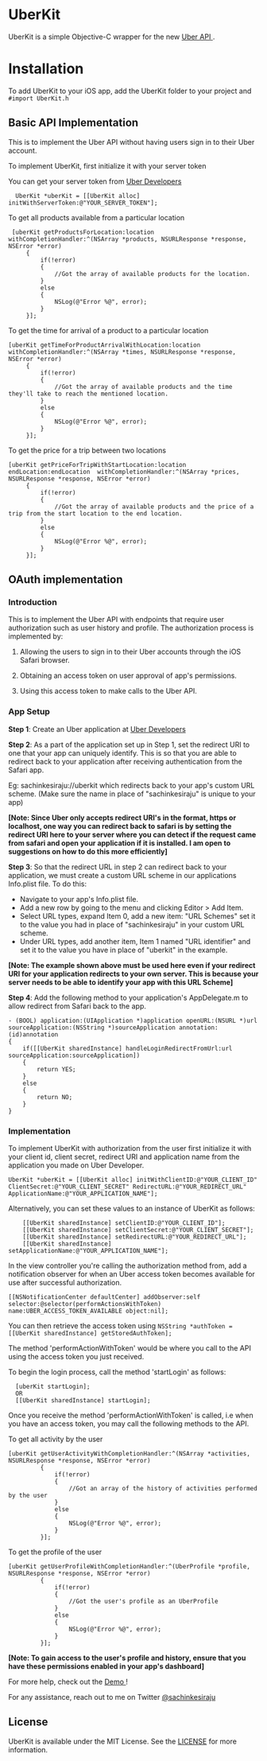 UberKit
=======

UberKit is a simple Objective-C wrapper for the new <a href = http://developer.uber.com> Uber API </a>.

<h1> Installation </h1>

To add UberKit to your iOS app, add the UberKit folder to your project and `#import UberKit.h` 

<h2> Basic API Implementation </h2>

This is to implement the Uber API without having users sign in to their Uber account.

To implement UberKit, first initialize it with your server token

You can get your server token from <a href = http://developer.uber.com> Uber Developers </a>

```
  UberKit *uberKit = [[UberKit alloc] initWithServerToken:@"YOUR_SERVER_TOKEN"];
```

To get all products available from a particular location

```
 [uberKit getProductsForLocation:location withCompletionHandler:^(NSArray *products, NSURLResponse *response, NSError *error)
     {
         if(!error)
         {
             //Got the array of available products for the location.
         }
         else
         {
             NSLog(@"Error %@", error);
         }
     }];
```

To get the time for arrival of a product to a particular location
```
[uberKit getTimeForProductArrivalWithLocation:location withCompletionHandler:^(NSArray *times, NSURLResponse *response, NSError *error)
     {
         if(!error)
         {
             //Got the array of available products and the time they'll take to reach the mentioned location.
         }
         else
         {
             NSLog(@"Error %@", error);
         }
     }];
```

To get the price for a trip between two locations
```
[uberKit getPriceForTripWithStartLocation:location endLocation:endLocation  withCompletionHandler:^(NSArray *prices, NSURLResponse *response, NSError *error)
     {
         if(!error)
         {
             //Got the array of available products and the price of a trip from the start location to the end location.
         }
         else
         {
             NSLog(@"Error %@", error);
         }
     }];
```
<h2> OAuth implementation </h2>

<h3> Introduction </h3>

This is to implement the Uber API with endpoints that require user authorization such as user history and profile.
The authorization process is implemented by:

1. Allowing the users to sign in to their Uber accounts through the iOS Safari browser.

2. Obtaining an access token on user approval of app's permissions.

3. Using this access token to make calls to the Uber API.

<h3> App Setup </h3>

<b>Step 1</b>: Create an Uber application at <a href = http://developer.uber.com> Uber Developers </a>

<b>Step 2</b>: As a part of the application set up in Step 1, set the redirect URI to one that your app can uniquely identify. This is so that you are able to redirect back to your application after receiving authentication from the Safari app.

Eg: sachinkesiraju://uberkit which redirects back to your app's custom URL scheme. (Make sure the name in place of "sachinkesiraju" is unique to your app)

<b>[Note: Since Uber only accepts redirect URI's in the format, https or localhost, one way you can redirect back to safari is by setting the redirect URI here to your server where you can detect if the request came from safari and open your application if it is installed. I am open to suggestions on how to do this more efficiently]</b>

<b>Step 3</b>: So that the redirect URL in step 2 can redirect back to your application, we must create a custom URL scheme in our applications Info.plist file. To do this:
- Navigate to your app's Info.plist file.
- Add a new row by going to the menu and clicking Editor > Add Item.
- Select URL types, expand Item 0, add a new item: "URL Schemes" set it to the value you had in place of "sachinkesiraju" in your custom URL scheme.
- Under URL types, add another item, Item 1 named "URL identifier" and set it to the value you have in place of "uberkit" in the example.

<b> [Note: The example shown above must be used here even if your redirect URI for your application redirects to your own server. This is because your server needs to be able to identify your app with this URL Scheme] </b>

<b> Step 4</b>: Add the following method to your application's AppDelegate.m to allow redirect from Safari back to the app.
```
- (BOOL) application:(UIApplication *)application openURL:(NSURL *)url sourceApplication:(NSString *)sourceApplication annotation:(id)annotation
{
    if([[UberKit sharedInstance] handleLoginRedirectFromUrl:url sourceApplication:sourceApplication])
    {
        return YES;
    }
    else
    {
        return NO;
    }
}
```

<h3> Implementation </h3>

To implement UberKit with authorization from the user first initialize it with your client id, client secret, redirect URI and application name from the application you made on Uber Developer.

```
UberKit *uberKit = [[UberKit alloc] initWithClientID:@"YOUR_CLIENT_ID" ClientSecret:@"YOUR_CLIENT_SECRET" RedirectURL:@"YOUR_REDIRECT_URL" ApplicationName:@"YOUR_APPLICATION_NAME"];
```

Alternatively, you can set these values to an instance of UberKit as follows:
```
    [[UberKit sharedInstance] setClientID:@"YOUR_CLIENT_ID"]; 
    [[UberKit sharedInstance] setClientSecret:@"YOUR_CLIENT_SECRET"]; 
    [[UberKit sharedInstance] setRedirectURL:@"YOUR_REDIRECT_URL"]; 
    [[UberKit sharedInstance] setApplicationName:@"YOUR_APPLICATION_NAME"];
```
In the view controller you're calling the authorization method from, add a notification observer for when an Uber access token becomes available for use after successful authorization.
```
[[NSNotificationCenter defaultCenter] addObserver:self selector:@selector(performActionsWithToken) name:UBER_ACCESS_TOKEN_AVAILABLE object:nil];
```
You can then retrieve the access token using `NSString *authToken = [[UberKit sharedInstance] getStoredAuthToken];`

The method 'performActionWithToken' would be where you call to the API using the access token you just received.

To begin the login process, call the method 'startLogin' as follows:
```
  [uberKit startLogin];
  OR
  [[UberKit sharedInstance] startLogin];
```

Once you receive the method 'performActionWithToken' is called, i.e when you have an access token, you may call the following methods to the API.

To get all activity by the user
```
[uberKit getUserActivityWithCompletionHandler:^(NSArray *activities, NSURLResponse *response, NSError *error)
         {
             if(!error)
             {
                 //Got an array of the history of activities performed by the user
             }
             else
             {
                 NSLog(@"Error %@", error);
             }
         }];
```

To get the profile of the user
```
[uberKit getUserProfileWithCompletionHandler:^(UberProfile *profile, NSURLResponse *response, NSError *error)
         {
             if(!error)
             {
                 //Got the user's profile as an UberProfile
             }
             else
             {
                 NSLog(@"Error %@", error);
             }
         }];
```

<b> [Note: To gain access to the user's profile and history, ensure that you have these permissions enabled in your app's dashboard] </b>

For more help, check out the <a href = https://github.com/sachinkesiraju/UberKit/tree/master/UberKitDemo> Demo </a>!

For any assistance, reach out to me on Twitter <a href = https://twitter.com/sachinkesiraju> @sachinkesiraju </a>

<h2> License </h2>

UberKit is available under the MIT License. See the <a href = https://github.com/sachinkesiraju/UberKit/blob/master/LICENSE>LICENSE</a> for more information.
